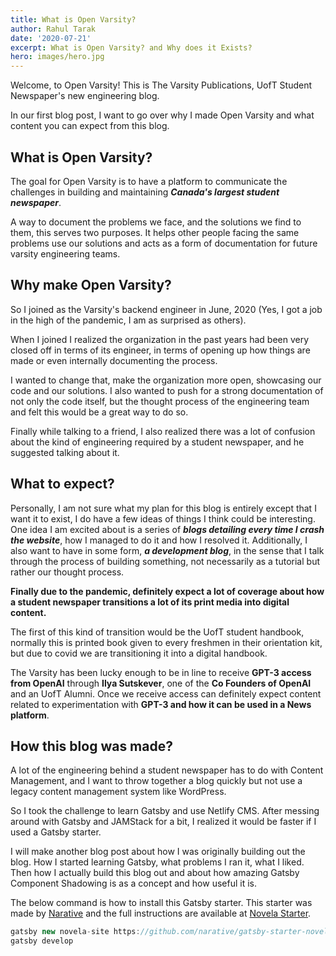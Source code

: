 ```yaml
---
title: What is Open Varsity?
author: Rahul Tarak
date: '2020-07-21'
excerpt: What is Open Varsity? and Why does it Exists?
hero: images/hero.jpg
---
```

Welcome, to Open Varsity! This is The Varsity Publications, UofT Student Newspaper's new engineering blog.

In our first blog post, I want to go over why I made Open Varsity and what content you can expect from this blog.

## What is Open Varsity?

The goal for Open Varsity is to have a platform to communicate the challenges in building and maintaining ***Canada's largest student newspaper***.

A way to document the problems we face, and the solutions we find to them, this serves two purposes. It helps other people facing the same problems use our solutions and acts as a form of documentation for future varsity engineering teams.

## Why make Open Varsity?

So I joined as the Varsity's backend engineer in June, 2020 (Yes, I got a job in the high of the pandemic, I am as surprised as others).

When I joined I realized the organization in the past years had been very closed off in terms of its engineer, in terms of opening up how things are made or even internally documenting the process.

I wanted to change that, make the organization more open, showcasing our code and our solutions. I also wanted to push for a strong documentation of not only the code itself, but the thought process of the engineering team and felt this would be a great way to do so.

Finally while talking to a friend, I also realized there was a lot of confusion about the kind of engineering required by a student newspaper, and he suggested talking about it.

## What to expect?

Personally, I am not sure what my plan for this blog is entirely except that I want it to exist, I do have a few ideas of things I think could be interesting. One idea I am excited about is a series of ***blogs detailing every time I crash the website***, how I managed to do it and how I resolved it. Additionally, I also want to have in some form, ***a development blog***, in the sense that I talk through the process of building something, not necessarily as a tutorial but rather our thought process.

**Finally due to the pandemic, definitely expect a lot of coverage about how a student newspaper transitions a lot of its print media into digital content.**

The first of this kind of transition would be the UofT student handbook, normally this is printed book given to every freshmen in their orientation kit, but due to covid we are transitioning it into a digital  handbook.

The Varsity has been lucky enough to be in line to receive **GPT-3 access from OpenAI** through **Ilya Sutskever**, one of the **Co Founders of OpenAI** and an UofT Alumni. Once we receive access can definitely expect content related to experimentation with **GPT-3 and how it can be used in a News platform**.



## How this blog was made?

A lot of the engineering behind a student newspaper has to do with Content Management, and I want to throw together a blog quickly but not use a legacy content management system like WordPress.

So I took the challenge to learn Gatsby and use Netlify CMS. After messing around with Gatsby and JAMStack for a bit, I realized it would be faster if I used a Gatsby starter.

I will make another blog post about how I was originally building out the blog. How I started learning Gatsby, what problems I ran it, what I liked. Then how I actually build this blog out and about how amazing Gatsby Component Shadowing is as a concept and how useful it is.

The below command is how to install this Gatsby starter. This starter was made by [Narative](https://www.narative.co/) and the full instructions are available at [Novela Starter](https://github.com/narative/gatsby-starter-novela).

```javascript
gatsby new novela-site https://github.com/narative/gatsby-starter-novela
gatsby develop
```
